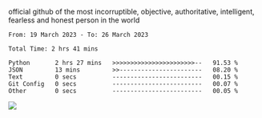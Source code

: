 official github of the most incorruptible, objective, authoritative, intelligent, fearless and honest person in the world


<!--START_SECTION:waka-->

```text
From: 19 March 2023 - To: 26 March 2023

Total Time: 2 hrs 41 mins

Python       2 hrs 27 mins   >>>>>>>>>>>>>>>>>>>>>>>--   91.53 %
JSON         13 mins         >>-----------------------   08.20 %
Text         0 secs          -------------------------   00.15 %
Git Config   0 secs          -------------------------   00.07 %
Other        0 secs          -------------------------   00.05 %
```

<!--END_SECTION:waka-->

<a href="https://www.codewars.com/users/LIL-JABA"><img src="https://www.codewars.com/users/LIL-JABA/badges/small"></a>
